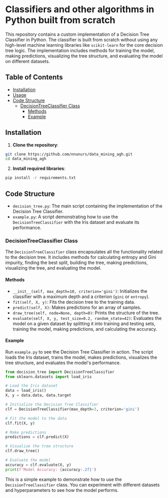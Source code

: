 # Classifiers and other algorithms in Python built from scratch

This repository contains a custom implementation of a Decision Tree Classifier in Python. The classifier is built from scratch without using any high-level machine learning libraries like `scikit-learn` for the core decision tree logic. The implementation includes methods for training the model, making predictions, visualizing the tree structure, and evaluating the model on different datasets.

## Table of Contents

- [Installation](#installation)
- [Usage](#usage)
- [Code Structure](#code-structure)
  - [DecisionTreeClassifier Class](#decisiontreeclassifier-class)
    - [Methods](#methods)
    - [Example](#example)

## Installation

1. **Clone the repository**:

```bash
git clone https://github.com/nnunurs/data_mining_agh.git
cd data_mining_agh
```

2. **Install required libraries**:
```bash
pip install -r requirements.txt
```

## Code Structure

- `decision_tree.py`: The main script containing the implementation of the Decision Tree Classifier.
- `example.py`: A script demonstrating how to use the `DecisionTreeClassifier` with the Iris dataset and evaluate its performance.

### DecisionTreeClassifier Class

The `DecisionTreeClassifier` class encapsulates all the functionality related to the decision tree. It includes methods for calculating entropy and Gini impurity, finding the best split, building the tree, making predictions, visualizing the tree, and evaluating the model.

#### Methods

- `__init__(self, max_depth=10, criterion='gini')`: Initializes the classifier with a maximum depth and a criterion (`gini` or `entropy`).
- `fit(self, X, y)`: Fits the decision tree to the training data.
- `predict(self, X)`: Makes predictions for an array of samples.
- `draw_tree(self, node=None, depth=0)`: Prints the structure of the tree.
- `evaluate(self, X, y, test_size=0.2, random_state=42)`: Evaluates the model on a given dataset by splitting it into training and testing sets, training the model, making predictions, and calculating the accuracy.

#### Example

Run `example.py` to see the Decision Tree Classifier in action. The script loads the Iris dataset, trains the model, makes predictions, visualizes the tree structure, and evaluates the model's performance.

```python
from decision_tree import DecisionTreeClassifier
from sklearn.datasets import load_iris

# Load the Iris dataset
data = load_iris()
X, y = data.data, data.target

# Initialize the Decision Tree Classifier
clf = DecisionTreeClassifier(max_depth=3, criterion='gini')

# Fit the model to the data
clf.fit(X, y)

# Make predictions
predictions = clf.predict(X)

# Visualize the tree structure
clf.draw_tree()

# Evaluate the model
accuracy = clf.evaluate(X, y)
print(f'Model Accuracy: {accuracy:.2f}')
```

This is a simple example to demonstrate how to use the `DecisionTreeClassifier` class. You can experiment with different datasets and hyperparameters to see how the model performs.